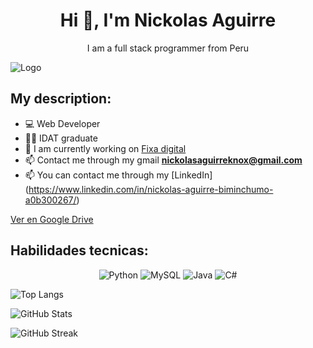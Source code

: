 <div align="center">

# Hi 👋, I'm Nickolas Aguirre

I am a full stack programmer from Peru

</div>

![Logo](https://i.ibb.co/9bnHHfZ/Logo-1.png)

## My description:

- 💻 Web Developer
- 👨‍🎓 IDAT graduate
- 🔭 I am currently working on [Fixa digital](https://fixa.digital/)
- 📫 Contact me through my gmail **nickolasaguirreknox@gmail.com**
- 📫 You can contact me through my [LinkedIn] (https://www.linkedin.com/in/nickolas-aguirre-biminchumo-a0b300267/)

[Ver en Google Drive](https://drive.google.com/file/d/1MwVlWPqIE4ffPkTYwjuaaW1vgJ6MRsOC/view)

## Habilidades tecnicas:

<div align="center">

![Python](https://img.freepik.com/iconos-gratis/serpientes_318-368381.jpg)
![MySQL](https://v5c2e8r4.stackpathcdn.com/wp-content/uploads/2014/09/mysql-logo.jpg)
![Java](https://static.vecteezy.com/system/resources/previews/022/101/050/original/java-logo-transparent-free-png.png)
![C#](https://thinkotb.b-cdn.net/wp-content/uploads/2023/01/c-4.svg)

</div>

![Top Langs](https://github-readme-stats.vercel.app/api/top-langs?username=nickolasaguirre&show_icons=true&locale=en&layout=compact)

![GitHub Stats](https://github-readme-stats.vercel.app/api?username=nickolasaguirre&show_icons=true&locale=en)

![GitHub Streak](https://github-readme-streak-stats.herokuapp.com/?user=nickolasaguirre)

